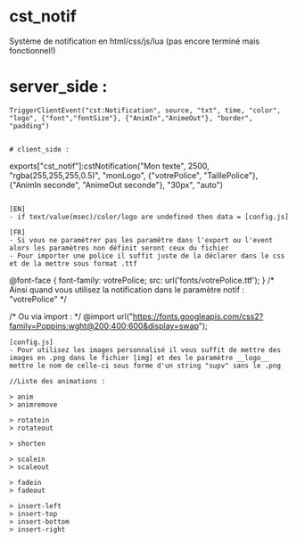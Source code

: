 # cst_notif
Système de notification en html/css/js/lua
(pas encore terminé mais fonctionnel!)

# server_side :
```
TriggerClientEvent("cst:Notification", source, "txt", time, "color", "logo", {"font","fontSize"}, {"AnimIn","AnimeOut"}, "border", "padding")


# client_side :
```
exports["cst_notif"]:cstNotification("Mon texte", 2500, "rgba(255,255,255,0.5)", "monLogo", {"votrePolice", "TaillePolice"}, {"AnimIn seconde", "AnimeOut seconde"}, "30px", "auto")
```

[EN]
- if text/value(msec)/color/logo are undefined then data = [config.js]

[FR]
- Si vous ne paramètrer pas les paramêtre dans l'export ou l'event alors les paramètres non définit seront ceux du fichier
- Pour importer une police il suffit juste de la déclarer dans le css et de la mettre sous format .ttf
```
@font-face {
    font-family: votrePolice;
    src: url('fonts/votrePolice.ttf');
}
/* Ainsi quand vous utilisez la notification dans le paramètre notif : "votrePolice" */

/* Ou via import : */
@import url("https://fonts.googleapis.com/css2?family=Poppins:wght@200;400;600&display=swap");
```
[config.js]
- Pour utilisez les images personnalisé il vous suffit de mettre des images en .png dans le fichier [img] et des le paramètre __logo__ mettre le nom de celle-ci sous forme d'un string "supv" sans le .png

//Liste des animations : 

> anim
> animremove

> rotatein
> rotateout

> shorten

> scalein
> scaleout

> fadein
> fadeout

> insert-left
> insert-top
> insert-bottom
> insert-right